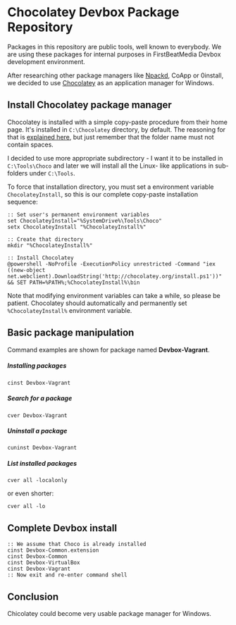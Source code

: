 Chocolatey Devbox Package Repository
====================================

Packages in this repository are public tools, well known to everybody.
We are using these packages for internal purposes in FirstBeatMedia
Devbox development environment.

After researching other package managers like [Npackd][npackd], CoApp or
0install, we decided to use [Chocolatey][choco] as an application
manager for Windows.

## Install Chocolatey package manager

Chocolatey is installed with a simple copy-paste procedure from their
home page. It's installed in `C:\Chocolatey` directory, by default. The
reasoning for that is [explained here][dir], but just remember that the
folder name must not contain spaces.

I decided to use more appropriate subdirectory - I want it to be
installed in `C:\Tools\Choco` and later we will install all the Linux-
like applications in sub-folders under `C:\Tools`.

To force that installation directory, you must set a environment
variable `ChocolateyInstall`, so this is our complete copy-paste
installation sequence:

    :: Set user's permanent environment variables
    set ChocolateyInstall="%SystemDrive%\Tools\Choco"
    setx ChocolateyInstall "%ChocolateyInstall%"

    :: Create that directory
    mkdir "%ChocolateyInstall%"

    :: Install Chocolatey
    @powershell -NoProfile -ExecutionPolicy unrestricted -Command "iex ((new-object net.webclient).DownloadString('http://chocolatey.org/install.ps1'))" && SET PATH=%PATH%;%ChocolateyInstall%\bin

Note that modifying environment variables can take a while, so please be
patient. Chocolatey should automatically and permanently set
`%ChocolateyInstall%` environment variable.

[dir]: https://github.com/chocolatey/chocolatey/wiki/Installation

## Basic package manipulation

Command examples are shown for package named __Devbox-Vagrant__.

##### Installing packages

    cinst Devbox-Vagrant

##### Search for a package

    cver Devbox-Vagrant

##### Uninstall a package

    cuninst Devbox-Vagrant

##### List installed packages

    cver all -localonly

or even shorter:

    cver all -lo

## Complete Devbox install

    :: We assume that Choco is already installed
    cinst Devbox-Common.extension
    cinst Devbox-Common
    cinst Devbox-VirtualBox
    cinst Devbox-Vagrant
    :: Now exit and re-enter command shell 

## Conclusion

Chicolatey could become very usable package manager for Windows.

[choco]: http://chocolatey.org/
[npackd]: https://code.google.com/p/windows-package-manager/

